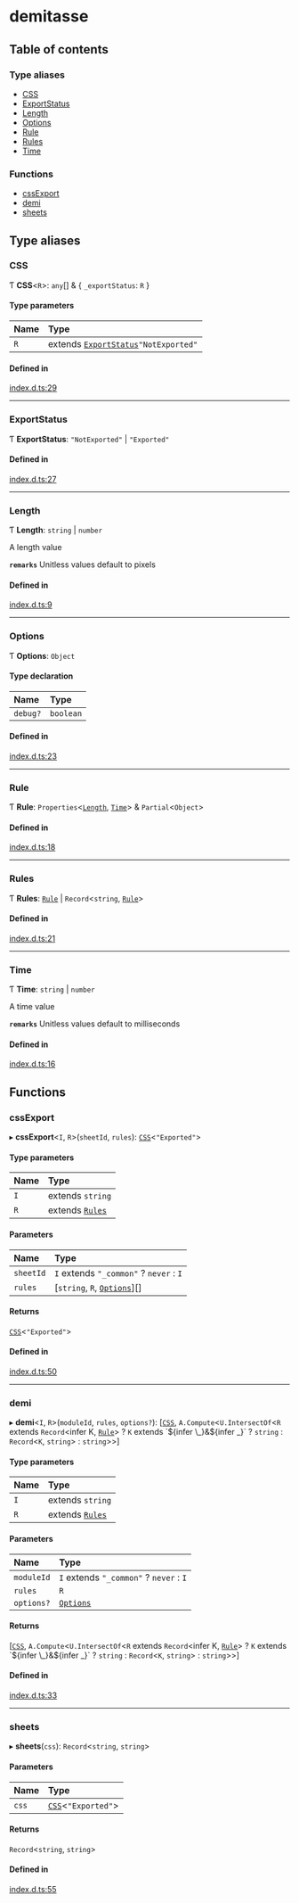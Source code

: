 # demitasse

## Table of contents

### Type aliases

- [CSS](#css)
- [ExportStatus](#exportstatus)
- [Length](#length)
- [Options](#options)
- [Rule](#rule)
- [Rules](#rules)
- [Time](#time)

### Functions

- [cssExport](#cssexport)
- [demi](#demi)
- [sheets](#sheets)

## Type aliases

### CSS

Ƭ **CSS**<`R`\>: `any`[] & { `_exportStatus`: `R`  }

#### Type parameters

| Name | Type |
| :------ | :------ |
| `R` | extends [`ExportStatus`](#exportstatus)``"NotExported"`` |

#### Defined in

[index.d.ts:29](https://github.com/nsaunders/demitasse/blob/124d84f/index.d.ts#L29)

___

### ExportStatus

Ƭ **ExportStatus**: ``"NotExported"`` \| ``"Exported"``

#### Defined in

[index.d.ts:27](https://github.com/nsaunders/demitasse/blob/124d84f/index.d.ts#L27)

___

### Length

Ƭ **Length**: `string` \| `number`

A length value

**`remarks`** Unitless values default to pixels

#### Defined in

[index.d.ts:9](https://github.com/nsaunders/demitasse/blob/124d84f/index.d.ts#L9)

___

### Options

Ƭ **Options**: `Object`

#### Type declaration

| Name | Type |
| :------ | :------ |
| `debug?` | `boolean` |

#### Defined in

[index.d.ts:23](https://github.com/nsaunders/demitasse/blob/124d84f/index.d.ts#L23)

___

### Rule

Ƭ **Rule**: `Properties`<[`Length`](#length), [`Time`](#time)\> & `Partial`<`Object`\>

#### Defined in

[index.d.ts:18](https://github.com/nsaunders/demitasse/blob/124d84f/index.d.ts#L18)

___

### Rules

Ƭ **Rules**: [`Rule`](#rule) \| `Record`<`string`, [`Rule`](#rule)\>

#### Defined in

[index.d.ts:21](https://github.com/nsaunders/demitasse/blob/124d84f/index.d.ts#L21)

___

### Time

Ƭ **Time**: `string` \| `number`

A time value

**`remarks`** Unitless values default to milliseconds

#### Defined in

[index.d.ts:16](https://github.com/nsaunders/demitasse/blob/124d84f/index.d.ts#L16)

## Functions

### cssExport

▸ **cssExport**<`I`, `R`\>(`sheetId`, `rules`): [`CSS`](#css)<``"Exported"``\>

#### Type parameters

| Name | Type |
| :------ | :------ |
| `I` | extends `string` |
| `R` | extends [`Rules`](#rules) |

#### Parameters

| Name | Type |
| :------ | :------ |
| `sheetId` | `I` extends ``"_common"`` ? `never` : `I` |
| `rules` | [`string`, `R`, [`Options`](#options)][] |

#### Returns

[`CSS`](#css)<``"Exported"``\>

#### Defined in

[index.d.ts:50](https://github.com/nsaunders/demitasse/blob/124d84f/index.d.ts#L50)

___

### demi

▸ **demi**<`I`, `R`\>(`moduleId`, `rules`, `options?`): [[`CSS`](#css), `A.Compute`<`U.IntersectOf`<`R` extends `Record`<infer K, [`Rule`](#rule)\> ? `K` extends \`${infer \_}&${infer \_}\` ? `string` : `Record`<`K`, `string`\> : `string`\>\>]

#### Type parameters

| Name | Type |
| :------ | :------ |
| `I` | extends `string` |
| `R` | extends [`Rules`](#rules) |

#### Parameters

| Name | Type |
| :------ | :------ |
| `moduleId` | `I` extends ``"_common"`` ? `never` : `I` |
| `rules` | `R` |
| `options?` | [`Options`](#options) |

#### Returns

[[`CSS`](#css), `A.Compute`<`U.IntersectOf`<`R` extends `Record`<infer K, [`Rule`](#rule)\> ? `K` extends \`${infer \_}&${infer \_}\` ? `string` : `Record`<`K`, `string`\> : `string`\>\>]

#### Defined in

[index.d.ts:33](https://github.com/nsaunders/demitasse/blob/124d84f/index.d.ts#L33)

___

### sheets

▸ **sheets**(`css`): `Record`<`string`, `string`\>

#### Parameters

| Name | Type |
| :------ | :------ |
| `css` | [`CSS`](#css)<``"Exported"``\> |

#### Returns

`Record`<`string`, `string`\>

#### Defined in

[index.d.ts:55](https://github.com/nsaunders/demitasse/blob/124d84f/index.d.ts#L55)
